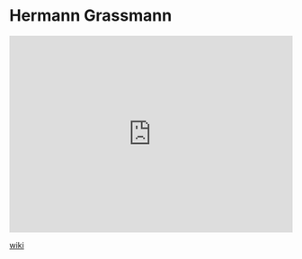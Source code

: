 # Hermann Grassmann
<iframe width="100%" height="350" frameborder="0" allow="accelerometer; autoplay; clipboard-write; encrypted-media; gyroscope; picture-in-picture" allowfullscreen src="https://en.wikipedia.org/wiki/Hermann-Grassmann"></iframe>

[wiki](https://en.wikipedia.org/wiki/Hermann-Grassmann)